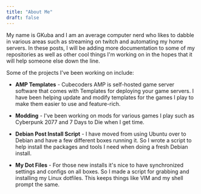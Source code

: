 ```yaml
---
title: "About Me"
draft: false
---
```


My name is GKuba and I am an average computer nerd who likes to dabble in various areas such as streaming on twitch and automating my home servers.
In these posts, I will be adding more documentation to some of my repositories as well as other cool things I'm working on in the hopes that it will help someone else down the line.

Some of the projects I've been working on include:

- **AMP Templates** - Cubecoders AMP is self-hosted game server software that comes with Templates for deploying your game servers. I have been helping update and modify templates for the games I play to make them easier to use and feature-rich.

- **Modding** - I've been working on mods for various games I play such as Cyberpunk 2077 and 7 Days to Die when I get time.

- **Debian Post Install Script** - I have moved from using Ubuntu over to Debian and have a few different boxes running it. So I wrote a script to help install the packages and tools I need when doing a fresh Debian install.

- **My Dot Files** - For those new installs it's nice to have synchronized settings and configs on all boxes. So I made a script for grabbing and installing my Linux dotfiles. This keeps things like VIM and my shell prompt the same.
